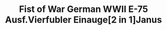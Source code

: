 ---
title: "Fist of War German WWII E-75 Ausf.Vierfubler Einauge[2 in 1]Janus"
price: "TBA" 
desc: "Maketa"
img_path: "/assets/img/UA72139.jpg"
brand: "N/A"
available: false
special_offer: false
new: false
soon: false
cat: "010000"
subcat: "013100"
subsubcat: "0N/A"
sifra: "UA72139"
---
